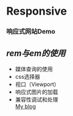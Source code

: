 # Responsive
### 响应式网站Demo
*rem与em的使用*<br/>
---
* 媒体查询的使用<br/>
* css选择器<br/>
* 视口（Viewport）<br/>
* 响应式图片的加载<br/>
* 兼容性调试和处理<br/>
[My blog](http://www.iliujy.top)
